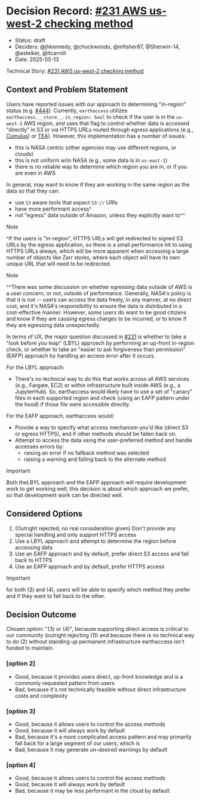 # Decision Record: [#231 AWS us-west-2 checking method](https://github.com/nsidc/earthaccess/issues/231)

- Status: draft  <!-- optional -->
- Deciders: @jhkennedy, @chuckwondo, @mfisher87, @Sherwin-14, @asteiker, @itcarroll
- Date: 2025-05-13
<!-- - Tags: [space and/or comma separated list of tags] optional -->

Technical Story: [#231 AWS us-west-2 checking method](https://github.com/nsidc/earthaccess/issues/231)

## Context and Problem Statement

Users have reported issues with our approach to determining "in-region" status (e.g. [#444](https://github.com/nsidc/earthaccess/issues/444)). Currently, `earthaccess` utilizes `earthaccess.__store__.in_region: bool` to check if the user is in the `us-west-2` AWS region, and uses that flag to control whether data is accessed "directly" in S3 or via HTTPS URLs routed through egress applications (e.g., [Cumulus](https://github.com/nasa/cumulus)) or [TEA](https://github.com/asfadmin/thin-egress-app)). However, this implementation has a number of issues:
- this is NASA centric (other agencies may use different regions, or clouds)
- this is not uniform w/in NASA (e.g., some data is in `us-east-1`)
- there is no reliable way to determine which region you are in, or if you are even in AWS

In general, may want to know if they are working in the same region as the data so that they can:
- use `S3` aware tools that expect `S3://` URIs
- have more performant access^
- not "egress" data outside of Amazon, unless they explicitly want to^^

> [!NOTE]
> ^If the users is "in-region", HTTPS URLs will get redirected to signed S3 URLs by the egress application, so there is a small performance hit to using HTTPS URLs always, which will be more apparent when accessing a large number of objects like Zarr stores, where each object will have its own unique URL that will need to be redirected.

> [!NOTE]
> ^^There was some discussion on whether egressing data outside of AWS is a user concern, or not, outside of performance. Generally, NASA's policy is that it is *not* -- users can access the data freely, in any manner, at no direct cost, and it's NASA's responsibility to ensure the data is distributed in a cost-effective manner. However, some users do want to be good citizens and know if they are causing egress charges to be incurred, or to know if they are egressing data unexpectedly.

In terms of UX, the major question discussed in [#231](https://github.com/nsidc/earthaccess/issues/231) is whether to take a "look before you leap" (LBYL) approach by performing an up-front in-region check, or whether to take an "easier to ask forgiveness than permission" (EAFP) approach by handling an access error after it occurs.

For the LBYL approach:
- There's no technical way to do this that works across all AWS services (e.g., Fargate, EC2) or within infrastructure built inside AWS (e.g., a JupyterHub). So, earthaccess would likely have to use a set of "canary" files in each supported region and check (using an EAFP pattern under the hood) if those file were accessible directly.

For the EAFP approach, earthaccess would:
- Provide a way to specify what access mechanism you'd like (direct S3 or egress HTTPS), and if other methods should be fallen back on.
- Attempt to access the data using the user-preferred method and handle accesses errors by:
  - raising an error if no fallback method was selected
  - raising a warning and falling back to the alternate method


> [!IMPORTANT]
> Both theLBYL approach and the EAFP approach will require development work to get working well, this decision is about which approach we prefer, so that development work can be directed well.


## Considered Options

1. (Outright rejected; no real consideration given) Don't provide any special handling and only support HTTPS access
2. Use a LBYL approach and attempt to determine the region before accessing data
3. Use an EAFP approach and by default, prefer direct S3 access and fall back to HTTPS
4. Use an EAFP approach and by default, prefer HTTPS access


> [!IMPORTANT]
> for both (3) and (4), users will be able to specify which method they prefer and if they want to fall back to the other.

## Decision Outcome

Chosen option: "(3) or (4)", because supporting direct access is critical to our community (outright rejecting (1)) and because there is no technical way to do (2) without standing up permanent infrastructure earthaccess isn't funded to maintain.


### [option 2]

- Good, because it provides users direct, up-front knowledge and is a commonly requested pattern from users
- Bad, because it's not technically feasible without direct infrastructure costs and complexity

### [option 3]

- Good, because it allows users to control the access methods
- Good, because it will always work by default
- Bad, because it's a more complicated access pattern and may primarily fall back for a large segment of our users, which is
- Bad, because it may generate un-desired warnings by default

### [option 4]

- Good, because it allows users to control the access methods
- Good, because it will always work by default
- Bad, because it may be less performant in the cloud by default
